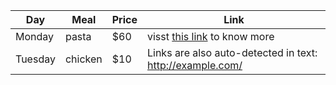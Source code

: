 | Day     | Meal    | Price | Link |
| --------|---------|-------|------|
| Monday  | pasta   | $60    |  visst [this link](https://github.com/yashfaizan/Test-Repo/blob/master/role_import_playbook/README.md) to know more |
| Tuesday | chicken | $10    | Links are also auto-detected in text: http://example.com/ |
